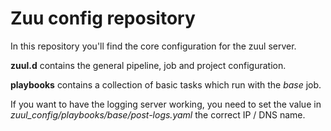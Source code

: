 # Zuu config repository

In this repository you'll find the core configuration for the zuul server.

**zuul.d** contains the general pipeline, job and project configuration.

**playbooks** contains a collection of basic tasks which run with the *base* job.

If you want to have the logging server working, you need to set the value
in *zuul_config/playbooks/base/post-logs.yaml* the correct IP / DNS name.

